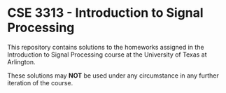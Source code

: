 # CSE 3313 - Introduction to Signal Processing

This repository contains solutions to the homeworks assigned in the Introduction to Signal Processing course at the University of Texas at Arlington.

These solutions may **NOT** be used under any circumstance in any further iteration of the course. 
